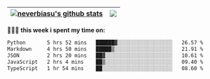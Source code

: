 | <a href="https://github.com/neverbiasu"><img align="center" src="https://github-readme-stats.vercel.app/api?username=neverbiasu&theme=catppuccin_mocha&show_icons=true&hide_border=true&count_private=true" alt="neverbiasu's github stats" /></a> | <a href="https://github.com/neverbiasu"><img align="center" src="https://github-readme-stats.vercel.app/api/top-langs/?username=neverbiasu&theme=catppuccin_mocha&show_icons=true&hide_border=true&layout=compact" /></a> |
| ------------- | ------------- |

👨🏾‍💻 **this week i spent my time on:**
<!--START_SECTION:waka-->

```txt
Python       5 hrs 52 mins   ██████▓░░░░░░░░░░░░░░░░░░   26.57 %
Markdown     4 hrs 50 mins   █████▒░░░░░░░░░░░░░░░░░░░   21.91 %
JSON         2 hrs 20 mins   ██▓░░░░░░░░░░░░░░░░░░░░░░   10.61 %
JavaScript   2 hrs 4 mins    ██▒░░░░░░░░░░░░░░░░░░░░░░   09.40 %
TypeScript   1 hr 54 mins    ██░░░░░░░░░░░░░░░░░░░░░░░   08.60 %
```

<!--END_SECTION:waka-->
